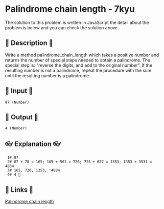 # Palindrome chain length - 7kyu

The solution to this problem is written in JavaScript the detail about the problem is below and you can check the solution above.

## 💬 Description 💬

Write a method palindrome_chain_length which takes a positive number and returns the number of special steps needed to obtain a palindrome. The special step is: "reverse the digits, and add to the original number". If the resulting number is not a palindrome, repeat the procedure with the sum until the resulting number is a palindrome.

## 🥚 Input 🥚

```
87 (Number)
```

## 🐣 Output 🐣

```
4 (Number)
```

## 👓 Explanation 👓

```
 1# 87
 2# 87 + 78 = 165; 165 + 561 = 726; 726 + 627 = 1353; 1353 + 3531 = 4884
 3# 165, 726, 1353, '4884'
 4# 4 🎉
```

## 🔗 Links 🔗

[Palindrome chain length](https://www.codewars.com/kata/525f039017c7cd0e1a000a26)
